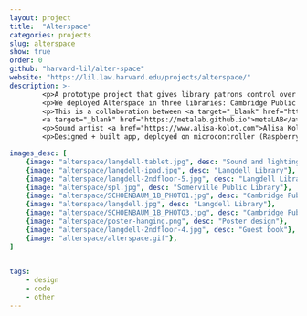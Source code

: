 ```yaml
---
layout: project
title:  "Alterspace"
categories: projects
slug: alterspace
show: true
order: 0
github: "harvard-lil/alter-space"
website: "https://lil.law.harvard.edu/projects/alterspace/"
description: >-
        <p>A prototype project that gives library patrons control over their space, allowing them to change lights and sounds.</p>
        <p>We deployed Alterspace in three libraries: Cambridge Public Library, Somerville Public Library, and Langdell Hall in Harvard Law School (on two floors).</p>
        <p>This is a collaboration between <a target="_blank" href="https://lil.law.harvard.edu">Library Innovation Lab</a> (<a href="https://twitter.com/clare__stanton">Clare Stanton</a>, <a href="https://www.instagram.com/andygoddamnedsilva/">Andy Silva</a>, myself) and 
        <a target="_blank" href="https://metalab.github.io">metaLAB</a> (<a href="http://jessyurko.com/#">Jessica Yurkfvsky</a>, <a href="https://cyber.harvard.edu/people/mbattles">Matthew Battles</a>), funded by the <a target="_blank" href="https://knightfoundation.org">Knight Foundation.</a></p>
        <p>Sound artist <a href="https://www.alisa-kolot.com">Alisa Kolot</a> created original music and sourced recordings for this project.
        <p>Designed + built app, deployed on microcontroller (Raspberry Pi).</p>

images_desc: [
    {image: "alterspace/langdell-tablet.jpg", desc: "Sound and lighting app design"},
    {image: "alterspace/langdell-ipad.jpg", desc: "Langdell Library"},
    {image: "alterspace/langdell-2ndfloor-5.jpg", desc: "Langdell Library, 2nd floor"},
    {image: "alterspace/spl.jpg", desc: "Somerville Public Library"},
    {image: "alterspace/SCHOENBAUM_1B_PHOTO1.jpg", desc: "Cambridge Public Library. Credit: Hannah Schoenbaum"},
    {image: "alterspace/langdell.jpg", desc: "Langdell Library"},
    {image: "alterspace/SCHOENBAUM_1B_PHOTO3.jpg", desc: "Cambridge Public Library. Credit: Hannah Schoenbaum"},
    {image: "alterspace/poster-hanging.png", desc: "Poster design"},
    {image: "alterspace/langdell-2ndfloor-4.jpg", desc: "Guest book"},
    {image: "alterspace/alterspace.gif"},
]
    

tags: 
    - design
    - code
    - other
---
```

